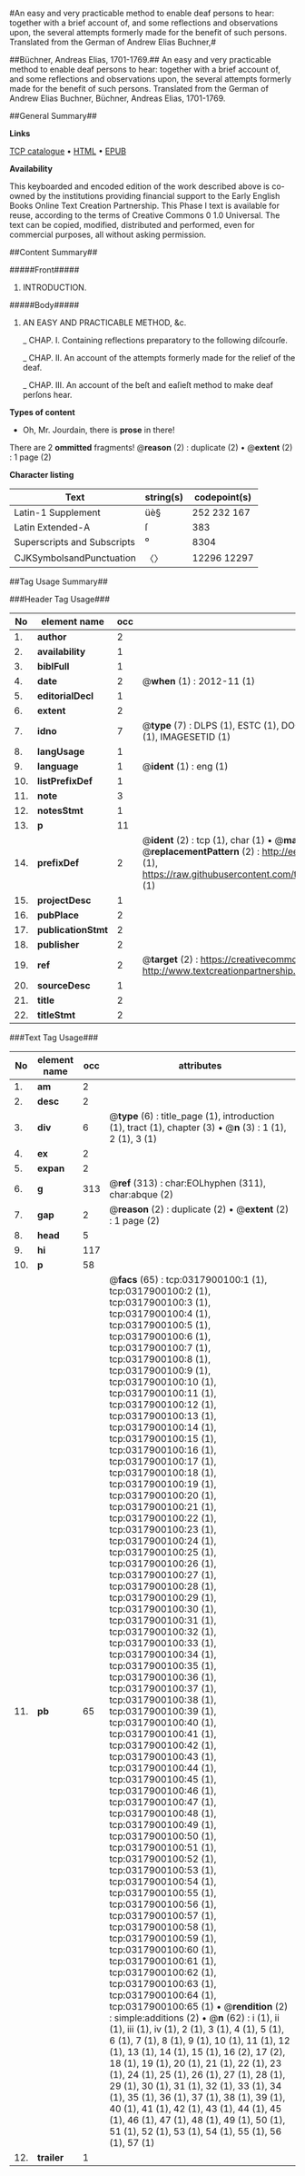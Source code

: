 #An easy and very practicable method to enable deaf persons to hear: together with a brief account of, and some reflections and observations upon, the several attempts formerly made for the benefit of such persons. Translated from the German of Andrew Elias Buchner,#

##Büchner, Andreas Elias, 1701-1769.##
An easy and very practicable method to enable deaf persons to hear: together with a brief account of, and some reflections and observations upon, the several attempts formerly made for the benefit of such persons. Translated from the German of Andrew Elias Buchner,
Büchner, Andreas Elias, 1701-1769.

##General Summary##

**Links**

[TCP catalogue](http://www.ota.ox.ac.uk/tcp/)  • 
[HTML](http://tei.it.ox.ac.uk/tcp/Texts-HTML/free/004/004801623.html)  • 
[EPUB](http://tei.it.ox.ac.uk/tcp/Texts-EPUB/free/004/004801623.epub)

**Availability**

This keyboarded and encoded edition of the
	       work described above is co-owned by the institutions
	       providing financial support to the Early English Books
	       Online Text Creation Partnership. This Phase I text is
	       available for reuse, according to the terms of Creative
	       Commons 0 1.0 Universal. The text can be copied,
	       modified, distributed and performed, even for
	       commercial purposes, all without asking permission.


##Content Summary##

#####Front#####

1. INTRODUCTION.

#####Body#####

1. AN EASY AND PRACTICABLE METHOD, &c.

    _ CHAP. I. Containing reflections preparatory to the following diſcourſe.

    _ CHAP. II. An account of the attempts formerly made for the relief of the deaf.

    _ CHAP. III. An account of the beſt and eaſieſt method to make deaf perſons hear.

**Types of content**

  * Oh, Mr. Jourdain, there is **prose** in there!

There are 2 **ommitted** fragments! 
 @__reason__ (2) : duplicate (2)  •  @__extent__ (2) : 1 page (2)

**Character listing**


|Text|string(s)|codepoint(s)|
|---|---|---|
|Latin-1 Supplement|üè§|252 232 167|
|Latin Extended-A|ſ|383|
|Superscripts             and Subscripts|⁰|8304|
|CJKSymbolsandPunctuation|〈〉|12296 12297|

##Tag Usage Summary##

###Header Tag Usage###

|No|element name|occ|attributes|
|---|---|---|---|
|1.|__author__|2||
|2.|__availability__|1||
|3.|__biblFull__|1||
|4.|__date__|2| @__when__ (1) : 2012-11 (1)|
|5.|__editorialDecl__|1||
|6.|__extent__|2||
|7.|__idno__|7| @__type__ (7) : DLPS (1), ESTC (1), DOCNO (1), TCP (1), GALEDOCNO (1), CONTENTSET (1), IMAGESETID (1)|
|8.|__langUsage__|1||
|9.|__language__|1| @__ident__ (1) : eng (1)|
|10.|__listPrefixDef__|1||
|11.|__note__|3||
|12.|__notesStmt__|1||
|13.|__p__|11||
|14.|__prefixDef__|2| @__ident__ (2) : tcp (1), char (1)  •  @__matchPattern__ (2) : ([0-9\-]+):([0-9IVX]+) (1), (.+) (1)  •  @__replacementPattern__ (2) : http://eebo.chadwyck.com/downloadtiff?vid=$1&page=$2 (1), https://raw.githubusercontent.com/textcreationpartnership/Texts/master/tcpchars.xml#$1 (1)|
|15.|__projectDesc__|1||
|16.|__pubPlace__|2||
|17.|__publicationStmt__|2||
|18.|__publisher__|2||
|19.|__ref__|2| @__target__ (2) : https://creativecommons.org/publicdomain/zero/1.0/ (1), http://www.textcreationpartnership.org/docs/. (1)|
|20.|__sourceDesc__|1||
|21.|__title__|2||
|22.|__titleStmt__|2||


###Text Tag Usage###

|No|element name|occ|attributes|
|---|---|---|---|
|1.|__am__|2||
|2.|__desc__|2||
|3.|__div__|6| @__type__ (6) : title_page (1), introduction (1), tract (1), chapter (3)  •  @__n__ (3) : 1 (1), 2 (1), 3 (1)|
|4.|__ex__|2||
|5.|__expan__|2||
|6.|__g__|313| @__ref__ (313) : char:EOLhyphen (311), char:abque (2)|
|7.|__gap__|2| @__reason__ (2) : duplicate (2)  •  @__extent__ (2) : 1 page (2)|
|8.|__head__|5||
|9.|__hi__|117||
|10.|__p__|58||
|11.|__pb__|65| @__facs__ (65) : tcp:0317900100:1 (1), tcp:0317900100:2 (1), tcp:0317900100:3 (1), tcp:0317900100:4 (1), tcp:0317900100:5 (1), tcp:0317900100:6 (1), tcp:0317900100:7 (1), tcp:0317900100:8 (1), tcp:0317900100:9 (1), tcp:0317900100:10 (1), tcp:0317900100:11 (1), tcp:0317900100:12 (1), tcp:0317900100:13 (1), tcp:0317900100:14 (1), tcp:0317900100:15 (1), tcp:0317900100:16 (1), tcp:0317900100:17 (1), tcp:0317900100:18 (1), tcp:0317900100:19 (1), tcp:0317900100:20 (1), tcp:0317900100:21 (1), tcp:0317900100:22 (1), tcp:0317900100:23 (1), tcp:0317900100:24 (1), tcp:0317900100:25 (1), tcp:0317900100:26 (1), tcp:0317900100:27 (1), tcp:0317900100:28 (1), tcp:0317900100:29 (1), tcp:0317900100:30 (1), tcp:0317900100:31 (1), tcp:0317900100:32 (1), tcp:0317900100:33 (1), tcp:0317900100:34 (1), tcp:0317900100:35 (1), tcp:0317900100:36 (1), tcp:0317900100:37 (1), tcp:0317900100:38 (1), tcp:0317900100:39 (1), tcp:0317900100:40 (1), tcp:0317900100:41 (1), tcp:0317900100:42 (1), tcp:0317900100:43 (1), tcp:0317900100:44 (1), tcp:0317900100:45 (1), tcp:0317900100:46 (1), tcp:0317900100:47 (1), tcp:0317900100:48 (1), tcp:0317900100:49 (1), tcp:0317900100:50 (1), tcp:0317900100:51 (1), tcp:0317900100:52 (1), tcp:0317900100:53 (1), tcp:0317900100:54 (1), tcp:0317900100:55 (1), tcp:0317900100:56 (1), tcp:0317900100:57 (1), tcp:0317900100:58 (1), tcp:0317900100:59 (1), tcp:0317900100:60 (1), tcp:0317900100:61 (1), tcp:0317900100:62 (1), tcp:0317900100:63 (1), tcp:0317900100:64 (1), tcp:0317900100:65 (1)  •  @__rendition__ (2) : simple:additions (2)  •  @__n__ (62) : i (1), ii (1), iii (1), iv (1), 2 (1), 3 (1), 4 (1), 5 (1), 6 (1), 7 (1), 8 (1), 9 (1), 10 (1), 11 (1), 12 (1), 13 (1), 14 (1), 15 (1), 16 (2), 17 (2), 18 (1), 19 (1), 20 (1), 21 (1), 22 (1), 23 (1), 24 (1), 25 (1), 26 (1), 27 (1), 28 (1), 29 (1), 30 (1), 31 (1), 32 (1), 33 (1), 34 (1), 35 (1), 36 (1), 37 (1), 38 (1), 39 (1), 40 (1), 41 (1), 42 (1), 43 (1), 44 (1), 45 (1), 46 (1), 47 (1), 48 (1), 49 (1), 50 (1), 51 (1), 52 (1), 53 (1), 54 (1), 55 (1), 56 (1), 57 (1)|
|12.|__trailer__|1||
